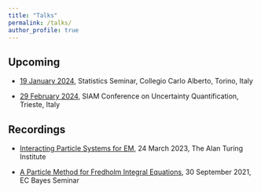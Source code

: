 ```yaml
---
title: "Talks"
permalink: /talks/
author_profile: true
---
```


## Upcoming 

* [19 January 2024](https://www.carloalberto.org/events/category/seminars/seminars-in-statistics/?tribe-bar-date=2023-09-01), Statistics Seminar, Collegio Carlo Alberto, Torino, Italy 

* [29 February 2024](https://www.siam.org/conferences/cm/conference/uq24), SIAM Conference on Uncertainty Quantification, Trieste, Italy

## Recordings

* [Interacting Particle Systems for EM](https://www.youtube.com/watch?v=Rg1dG8pifU0&ab_channel=TheAlanTuringInstitute), 24 March 2023, The Alan Turing Institute

* [A Particle Method for Fredholm Integral Equations](https://www.youtube.com/watch?v=2rwDxdusAvw&ab_channel=ACEMS-ARCCentreofExcellenceforMathematical%26StatisticalFrontiers), 30 September 2021, EC Bayes Seminar
